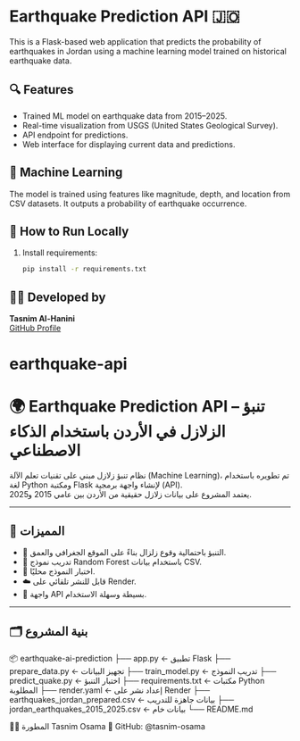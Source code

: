
# Earthquake Prediction API 🇯🇴

This is a Flask-based web application that predicts the probability of earthquakes in Jordan using a machine learning model trained on historical earthquake data.

## 🔍 Features
- Trained ML model on earthquake data from 2015–2025.
- Real-time visualization from USGS (United States Geological Survey).
- API endpoint for predictions.
- Web interface for displaying current data and predictions.

## 🧠 Machine Learning
The model is trained using features like magnitude, depth, and location from CSV datasets. It outputs a probability of earthquake occurrence.

## 🚀 How to Run Locally

1. Install requirements:
   ```bash
   pip install -r requirements.txt

## 👩‍💻 Developed by
**Tasnim Al-Hanini**  
[GitHub Profile](https://github.com/tasnim-osama)




# earthquake-api
# 🌍 Earthquake Prediction API – تنبؤ الزلازل في الأردن باستخدام الذكاء الاصطناعي

نظام تنبؤ زلازل مبني على تقنيات تعلم الآلة (Machine Learning)، تم تطويره باستخدام لغة Python ومكتبة Flask لإنشاء واجهة برمجية (API).  
يعتمد المشروع على بيانات زلازل حقيقية من الأردن بين عامي 2015 و2025.

---

## 📌 المميزات

- 🔮 التنبؤ باحتمالية وقوع زلزال بناءً على الموقع الجغرافي والعمق.
- 🧠 تدريب نموذج Random Forest باستخدام بيانات CSV.
- 🧪 اختبار النموذج محليًا.
- ☁️ قابل للنشر تلقائي على Render.
- 📡 واجهة API بسيطة وسهلة الاستخدام.

---

## 🗂️ بنية المشروع

📦 earthquake-ai-prediction
├── app.py ← تطبيق Flask
├── prepare_data.py ← تجهيز البيانات
├── train_model.py ← تدريب النموذج
├── predict_quake.py ← اختبار التنبؤ
├── requirements.txt ← مكتبات Python المطلوبة
├── render.yaml ← إعداد نشر على Render
├── earthquakes_jordan_prepared.csv ← بيانات جاهزة للتدريب
├── jordan_earthquakes_2015_2025.csv ← بيانات خام
└── README.md


👩‍💻 المطورة
Tasnim Osama
🔗 GitHub: @tasnim-osama
